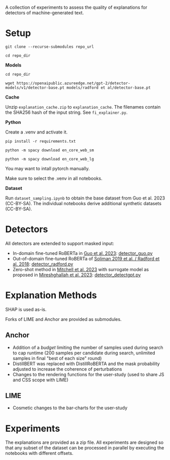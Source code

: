 A collection of experiments to assess the quality of explanations for detectors of machine-generated text.
# Setup

`git clone --recurse-submodules repo_url`

`cd repo_dir`

**Models**

`cd repo_dir`

`wget https://openaipublic.azureedge.net/gpt-2/detector-models/v1/detector-base.pt models/radford et al/detector-base.pt`

**Cache**

Unzip `explanation_cache.zip` to `explanation_cache`. The filenames contain the SHA256 hash of the input string. See `fi_explainer.py`.

**Python**

Create a .venv and activate it.

`pip install -r requirements.txt`

`python -m spacy download en_core_web_sm`

`python -m spacy download en_core_web_lg`

You may want to intall pytorch manually.

Make sure to select the .venv in all notebooks.

**Dataset**

Run `dataset_sampling.ipynb` to obtain the base dataset from Guo et al. 2023 (CC-BY-SA). 
The individual notebooks derive additional synthetic datasets (CC-BY-SA).
# Detectors
All detectors are extended to support masked input:
- In-domain fine-tuned RoBERTa in [Guo et al. 2023](https://arxiv.org/abs/2301.07597): [detector_guo.py](./detector_guo.py)
- Out-of-domain fine-tuned RoBERTa of [Soliman 2019 et al. / Radford et al. 2018](https://github.com/openai/gpt-2-output-dataset): [detector_radford.py](./detector_radford.py)
- Zero-shot method in [Mitchell et al. 2023](https://arxiv.org/abs/2301.11305v1) with surrogate model as proposed in [Mireshghallah et al. 2023](https://arxiv.org/abs/2305.09859): [detector_detectgpt.py](./detector_detectgpt.py)
# Explanation Methods
SHAP is used as-is.

Forks of LIME and Anchor are provided as submodules. 
## Anchor
- Addition of a *budget* limiting the number of samples used during search to cap runtime (200 samples per candidate during search, unlimited samples in final "best of each size" round)
- DistillBERT was replaced with DistillRoBERTA and the mask probability adjusted to increase the coherence of perturbations
- Changes to the rendering functions for the user-study (used to share JS and CSS scope with LIME)
## LIME
- Cosmetic changes to the bar-charts for the user-study

# Experiments
The explanations are provided as a zip file. All experiments are designed so that any subset of the dataset can be processed in parallel by executing the notebooks with different offsets. 